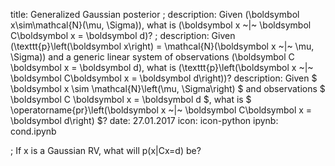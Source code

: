 title: Generalized Gaussian posterior
; description: Given \(\boldsymbol x\sim\mathcal{N}(\mu, \Sigma)\), what is \(\boldsymbol x ~|~ \boldsymbol C\boldsymbol x = \boldsymbol d\)?
; description: Given \(\texttt{p}\left(\boldsymbol x\right) = \mathcal{N}(\boldsymbol x ~|~ \mu, \Sigma)\) and a generic linear system of observations \(\boldsymbol C \boldsymbol x = \boldsymbol d\), what is \(\texttt{p}\left(\boldsymbol x ~|~ \boldsymbol C\boldsymbol x = \boldsymbol d\right)\)?
description: Given $ \boldsymbol x \sim \mathcal{N}\left(\mu, \Sigma\right) $ and observations $ \boldsymbol C \boldsymbol x = \boldsymbol d $, what is $ \operatorname{pr}\left(\boldsymbol x ~|~ \boldsymbol C\boldsymbol x = \boldsymbol d\right) $?
date: 27.01.2017
icon: icon-python
ipynb: cond.ipynb

; If x is a Gaussian RV, what will p(x|Cx=d) be?
